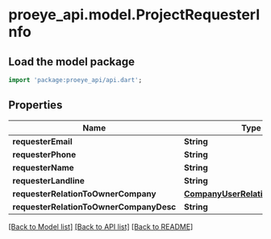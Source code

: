 # proeye_api.model.ProjectRequesterInfo

## Load the model package
```dart
import 'package:proeye_api/api.dart';
```

## Properties
Name | Type | Description | Notes
------------ | ------------- | ------------- | -------------
**requesterEmail** | **String** |  | [optional] 
**requesterPhone** | **String** |  | [optional] 
**requesterName** | **String** |  | [optional] 
**requesterLandline** | **String** |  | [optional] 
**requesterRelationToOwnerCompany** | [**CompanyUserRelationTypesEnum**](CompanyUserRelationTypesEnum.md) |  | [optional] 
**requesterRelationToOwnerCompanyDesc** | **String** |  | [optional] 

[[Back to Model list]](../README.md#documentation-for-models) [[Back to API list]](../README.md#documentation-for-api-endpoints) [[Back to README]](../README.md)



